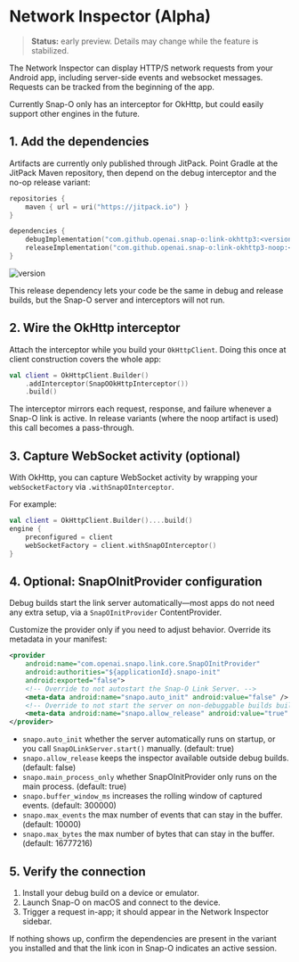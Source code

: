 # Network Inspector (Alpha)

> **Status:** early preview. Details may change while the feature is stabilized.

The Network Inspector can display HTTP/S network requests from your Android app, including server-side events and websocket messages. Requests can be tracked from the beginning of the app.

Currently Snap-O only has an interceptor for OkHttp, but could easily support other engines in the future.

## 1. Add the dependencies

Artifacts are currently only published through JitPack. Point Gradle at the JitPack Maven repository, then depend on the debug interceptor and the no-op release variant:

```kotlin
repositories {
    maven { url = uri("https://jitpack.io") }
}

dependencies {
    debugImplementation("com.github.openai.snap-o:link-okhttp3:<version>")
    releaseImplementation("com.github.openai.snap-o:link-okhttp3-noop:<version>")
}
```

![version](https://img.shields.io/github/v/release/openai/snap-o?label=latest+version)

This release dependency lets your code be the same in debug and release builds, but the Snap-O server and interceptors will not run.

## 2. Wire the OkHttp interceptor

Attach the interceptor while you build your `OkHttpClient`. Doing this once at client construction covers the whole app:

```kotlin
val client = OkHttpClient.Builder()
    .addInterceptor(SnapOOkHttpInterceptor())
    .build()
```

The interceptor mirrors each request, response, and failure whenever a Snap-O link is active. In release variants (where the noop artifact is used) this call becomes a pass-through.

## 3. Capture WebSocket activity (optional)

With OkHttp, you can capture WebSocket activity by wrapping your `webSocketFactory` via `.withSnapOInterceptor`.

For example:

```kotlin
val client = OkHttpClient.Builder()....build()
engine {
    preconfigured = client
    webSocketFactory = client.withSnapOInterceptor()
}
```

## 4. Optional: SnapOInitProvider configuration

Debug builds start the link server automatically—most apps do not need any extra setup, via a `SnapOInitProvider` ContentProvider.

Customize the provider only if you need to adjust behavior. Override its metadata in your manifest:

```xml
<provider
    android:name="com.openai.snapo.link.core.SnapOInitProvider"
    android:authorities="${applicationId}.snapo-init"
    android:exported="false">
    <!-- Override to not autostart the Snap-O Link Server. -->
    <meta-data android:name="snapo.auto_init" android:value="false" />
    <!-- Override to not start the server on non-debuggable builds builds. -->
    <meta-data android:name="snapo.allow_release" android:value="true" />
</provider>
```

- `snapo.auto_init` whether the server automatically runs on startup, or you call `SnapOLinkServer.start()` manually. (default: true)
- `snapo.allow_release` keeps the inspector available outside debug builds. (default: false)
- `snapo.main_process_only` whether SnapOInitProvider only runs on the main process. (default: true)
- `snapo.buffer_window_ms` increases the rolling window of captured events. (default: 300000)
- `snapo.max_events` the max number of events that can stay in the buffer. (default: 10000)
- `snapo.max_bytes` the max number of bytes that can stay in the buffer. (default: 16777216)

## 5. Verify the connection

1. Install your debug build on a device or emulator.
2. Launch Snap-O on macOS and connect to the device.
3. Trigger a request in-app; it should appear in the Network Inspector sidebar.

If nothing shows up, confirm the dependencies are present in the variant you installed and that the link icon in Snap-O indicates an active session.
